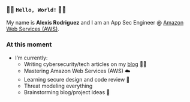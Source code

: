 ### 👋🏻 `Hello, World!` 👋🏻

My name is  **Alexis Rodriguez**  and I am an App Sec Engineer @ [Amazon Web Services (AWS)](https://aws.amazon.com).

### At this moment
- I’m currently:
  - Writing cybersecurity/tech articles on my [blog](https://bin3xish477.medium.com/) ✍🏻
  - Mastering Amazon Web Services (AWS) ☁️
  - Learning secure design and code review 👀
  - Threat modeling everything
  - Brainstorming blog/project ideas 🧠
